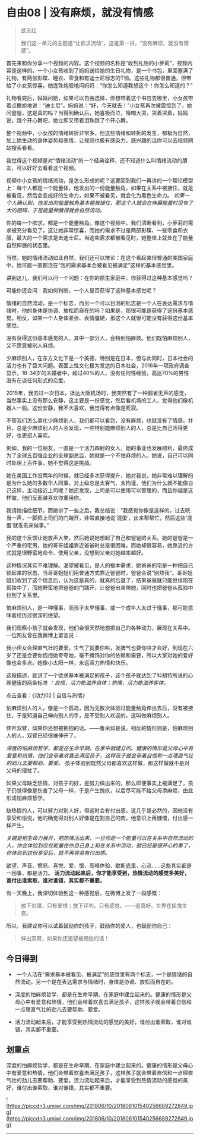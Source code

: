 # 自由08 | 没有麻烦，就没有情感

> 武志红
> 
> 我们这一单元的主题是“让欲求流动”，这是第一讲，“没有麻烦，就没有情感”。

首先来和你分享一个视频的内容。这个视频的名称是“收到礼物的小萝莉”，视频内容是这样的，一个小女孩收到了妈妈送给她的生日礼物，是一个书包，里面塞满了礼物，有两张影碟、睡衣、零食和有迪士尼标志的T恤。这些礼物都很普通，但带给了小女孩惊喜，她连珠炮般地问妈妈：“你怎么知道我想这个！你怎么知道的？”

礼物看完后，妈妈问她，如果可以自由选择，你想带着这个书包去哪里，小女孩带着点撒娇地说：“迪士尼”。妈妈说：“好，今天就去！”小女孩再次被震惊到了，她问爸爸，这是真的吗？当得到确认后，她喜极而泣，嚎啕大哭，哭着哭着，妈妈说，跳个开心舞吧，她立即又带着泪珠跳了个开心舞。

整个视频中，小女孩的情绪转折非常多，但这些情绪和转折的发生，都极为自然，加上她生动的身体姿势和表情，让视频也极有感染力。感兴趣的话你可以去视频网站搜索看看。

我觉得这个视频是对“情绪流动”的一个经典诠释，还不知道什么叫情绪流动的朋友，可以好好去看看这个视频。

视频中小女孩的情绪流动，是怎么形成的呢？这要回到我们一再讲的一个理论模型上：每个人都是一个能量体，他发出的一份能量触角，如果在关系中被接住，就是被看见，然后会变成好的生命力，如果不被看见，就会化为黑色生命力。 *如果一个人确认到，他发出的能量触角基本能被接住，那这个人就会在伸展能量时没有了大的阻碍，于是能量伸展得就会自然流动。*

你的每一个欲求，都是一个能量触角。像这个视频中，我们清晰看到，小萝莉的需求被充分看见了，这让她非常惊喜，而她的需求不过是两部影碟、一些零食和衣服，最大的一个需求是去迪士尼。当这些需求都被看见时，她整体上就处在了能量自然伸展的状态里。

当然，她的情绪流动如此自然，我们还可以推论：在这个看起来很普通的美国家庭中，她可能一直都活在“我的需求基本会被看见被满足”这样的基本感觉里。

讲到这儿，我们可以问一个问题：在你的原生家庭中，你获得过这种基本感觉吗？

可能你还会问：我如何判断，一个人是否获得了这种基本感觉呢？

情绪的自然流动，是一个标志，而另一个可以目测的标志是一个人在表达需求与情绪时，他的身体是协调、放松而自在的吗？如果是，那很可能是获得了这份基本感觉。相反，如果一个人身体紧张、表情僵硬，那这个人就很可能没有获得这份基本感觉。

没有获得这份基本感觉的人，其中一部分人，会特别怕麻烦。他们既怕麻烦别人，又不愿意被别人麻烦。

少麻烦别人，在东方文化下是一个美德，特别是在日本，但与此同时，日本社会的活力也有了巨大问题。表面上性文化极为发达的日本社会，2016年一项政府调查显示，18-34岁的未婚者中，超过40%的人，没有任何性经验，高达70%的男性没有在谈任何形式的恋爱。

2015年，我去过一次日本，抵达大阪机场时，我突然有了一种鸦雀无声的感觉，当然事实上没有那么安静，这主要是一份感觉，然后看机场的工人，觉得他们像机器人一般。这份安静，我不大喜欢，我觉得有点像是死寂。

不管我们怎么美化少麻烦别人，我们都可以看到，没有麻烦，也就没有了情感。并且，总是少麻烦别人的人会发现，一些特别能麻烦别人的人，总是比自己活得更好，也更招人喜欢。

例如，我的一位朋友，一直是一个活力四射的女人，她的事业也发展顺利，最终成为了全球五百强企业的全球副总监，她就是一个不怕麻烦的人。她说，自己可以同时处理上百件事，她不觉得这是挑战。

她在美国工作没两年的时候，就已经多次获得提升，她对我说，她非常难以理解的是为什么她的多数华人同事，对上级总是太客气、太拘谨，他们为什么就不能像自己这样，主动接近上司呢？她还发现，上司是可以使用可以管理的，而且你越是这样做，他们反而越喜欢你重用你。

我请她描绘细节，而她讲了一些之后，我总结说：“我感觉你像是这样的，过去咣当一声，一脚把上司们的门踹开，非常直接地说‘混蛋’，出来帮帮忙，然后这些‘混蛋’就乖乖来做事。”

我的这个反馈让她放声大笑，然后她说她想起了自己和爸爸的关系。她的爸爸是一个严重的宅男，她的哥哥姐姐靠近爸爸时总是很困难，而她却很容易，她靠近的方式就是很野蛮地命令、使用父亲，没想到父亲对她越来越好。

这种情况其实不难理解。渴望被看见，是人的根本需求，她爸爸的宅是一种把自己锁起来的状态，当哥哥姐姐们用普通方式靠近爸爸时，爸爸会说“别烦我”。哥哥姐姐们收到了这个信息后，认为这是真的，就真的后退了，结果爸爸就只能继续陷在孤独中了，而她野蛮地把爸爸的门踹开，让爸爸出来陪她，同时也把爸爸从孤独中拉到了关系里。

怕麻烦别人，是一种懂事，而孩子太早懂事，或一个成年人太过于懂事，那可能意味着经历过很深的绝望。

我们观察小孩子就会发现，他们会很天然地想把自己的各种动力，展现在关系中。一位网友曾在我微博上留言说：

我小侄女会理直气壮的要爱，生气了就要你哄，发脾气也要你哄才会好，到现在六岁了还是会要你抱抱她夸夸她，毫不掩饰对你的依赖和需要，所以大家对她的爱好像也会多点。她像小太阳一样，永远活力热情和快乐。

这段描述，就讲了一个欲求基本被满足的孩子，这个孩子就达到了科胡特所说的心理健康的两条标准 *：自信，活力能滋养自体；热情，活力能滋养客体。*

点击查看：《动力02 | 自信与热情》

怕麻烦别人的人，像是一个孤岛，因为无数次体验过能量触角伸出去后，没有被接住，于是知道自己伸向别人的手，是不受别人欢迎的，这叫做麻烦别人。

伸开双臂，如果你还想被拥抱的话。——鲁米如是说。相反的情形则是，怕麻烦别人的人，双臂已经很难伸开了。

 *深度的怕麻烦哲学，都是在生命早期，在家中就建立的。健康的情形是父母心中有爱意和热情，他们会带着欢喜去满足孩子，这样孩子就会带着自信和一点理直气壮的劲儿去要帮助、要爱。* 孩子体验到既然父母都喜欢这样做，那这样做就不是对父母的侵扰了。

如果父母缺乏热情，对孩子的好，是努力做出来的，那么即便事实上被满足了，孩子仍觉得像是伤害了父母一样，于是产生愧疚，以后尽可能不给父母添麻烦，由此形成怕麻烦哲学。

缺热情的人，可以努力对别人好，但这时会有付出感，这几乎是必然的，因他没有享受和愉悦，他的确觉得对别人好像是在割自己的肉，他意识上再慷慨，付出感一样产生。

 *关键是把生命力展开，把热情活出来，一旦你是一个能量可以在关系中自然流动的人，你会体验到仅仅能量在你自己身上和在关系中流动，就已经是很开心的事了，你体验到这份享受后，就不再容易有付出感。*

欲望、声音、愤怒、喜悦、爱、恨、高峰体验、歇斯底里、心流……这些其实都是一回事，都是活力。 **活力流动起来后，你才能享受到，热情流动的感觉多美好，谁付出谁索取，谁对谁错，其实都不重要。**

有一天晚上，我深切体验到这一种感觉后，在微博上发了一段感慨：

> 放下对错，只有爱恨；放下评判，只有感觉。——这真好。世界在摇曳生姿。

所以，我建议你可以试着鼓励你的孩子，鼓励你的爱人，也鼓励你自己：

> 伸出双臂，如果你还渴望被拥抱的话！

## 今日得到

*  一个人活在“需求基本被看见、被满足”的感觉里有两个标志，一个是情绪的自然流动，另一个是在表达需求与情绪时，身体是协调、放松而自在的。

* 深度的怕麻烦哲学，都是在生命早期、在家庭中建立起来的。健康的情形是父母心中有爱意和热情，他们会带着欢喜去满足孩子，这样孩子就会带着自信和一点理直气壮的劲儿去要帮助、要爱。

* 活力流动起来后，才能享受到热情流动的感觉的美好，谁付出谁索取，谁对谁错，其实都不重要。

## 划重点

深度的怕麻烦哲学，都是在生命早期、在家庭中建立起来的。健康的情形是父母心中有爱意和热情，他们会带着欢喜去满足孩子，这样孩子就会带着自信和一点理直气壮的劲儿去要帮助、要爱。活力流动起来后，才能享受到热情流动的感觉的美好，谁付出谁索取，谁对谁错，其实都不重要。


![https://piccdn3.umiwi.com/img/201806/10/201806101540256689272849.jpg](https://piccdn3.umiwi.com/img/201806/10/201806101540256689272849.jpg)

---
